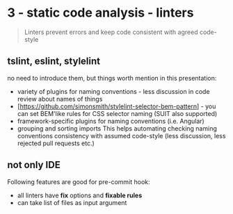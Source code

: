 # 3 - static code analysis - linters

> Linters prevent errors and keep code consistent with agreed code-style

## tslint, eslint, stylelint

no need to introduce them, but things worth mention in this presentation:

- variety of plugins for naming conventions - less discussion in code review about names of things
- [https://github.com/simonsmith/stylelint-selector-bem-pattern] - you can set BEM'like rules for CSS selector naming (SUIT also supported)
- framework-specific plugins for naming conventions (i.e. Angular)
- grouping and sorting imports
  This helps automating checking naming conventions consistency with assumed code-style (less discussion, less rejected pull requests etc.)

## not only IDE

Following features are good for pre-commit hook:

- all linters have **fix** options and **fixable rules**
- can take list of files as input argument
